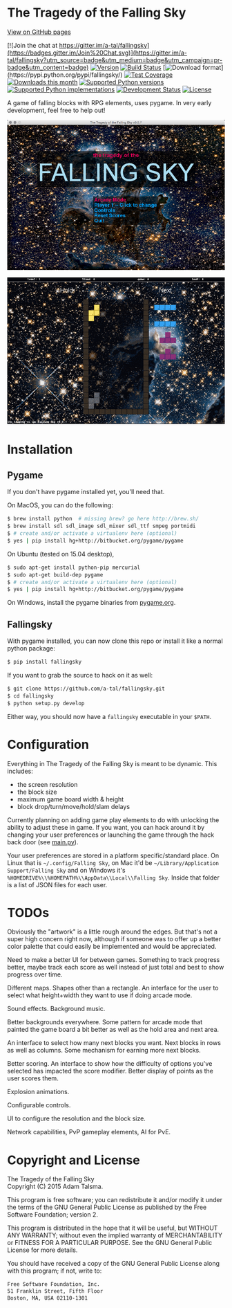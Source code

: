 The Tragedy of the Falling Sky
==============================

[View on GitHub pages](http://a-tal.github.io/fallingsky/)

[![Join the chat at https://gitter.im/a-tal/fallingsky](https://badges.gitter.im/Join%20Chat.svg)](https://gitter.im/a-tal/fallingsky?utm_source=badge&utm_medium=badge&utm_campaign=pr-badge&utm_content=badge)
[![Version](https://img.shields.io/pypi/v/fallingsky.svg)](https://pypi.python.org/pypi/fallingsky/)
[![Build Status](https://img.shields.io/travis/a-tal/fallingsky.svg)](https://travis-ci.org/a-tal/fallingsky)
[![Download format](https://img.shields.io/badge/format-wheel-green.svg?)](https://pypi.python.org/pypi/fallingsky/)
[![Test Coverage](https://img.shields.io/coveralls/a-tal/fallingsky.svg)](https://coveralls.io/r/a-tal/fallingsky)
[![Downloads this month](https://img.shields.io/pypi/dm/fallingsky.svg)](https://pypi.python.org/pypi/fallingsky/)
[![Supported Python versions](https://img.shields.io/badge/python-2.7,%203.4-blue.svg)](https://pypi.python.org/pypi/fallingsky/)
[![Supported Python implementations](https://img.shields.io/badge/implementation-cpython-blue.svg)](https://pypi.python.org/pypi/fallingsky/)
[![Development Status](https://img.shields.io/badge/status-pre--alpha-red.svg)](https://pypi.python.org/pypi/fallingsky/)
[![License](https://img.shields.io/pypi/l/fallingsky.svg)](https://pypi.python.org/pypi/fallingsky/)

A game of falling blocks with RPG elements, uses pygame. In very early development, feel free to help out!

![](https://raw.githubusercontent.com/a-tal/fallingsky/gh-pages/images/menu.png)

![](https://raw.githubusercontent.com/a-tal/fallingsky/gh-pages/images/demo.gif)


Installation
============

Pygame
------

If you don't have pygame installed yet, you'll need that.

On MacOS, you can do the following:

```bash
$ brew install python  # missing brew? go here http://brew.sh/
$ brew install sdl sdl_image sdl_mixer sdl_ttf smpeg portmidi
$ # create and/or activate a virtualenv here (optional)
$ yes | pip install hg+http://bitbucket.org/pygame/pygame
```

On Ubuntu (tested on 15.04 desktop),

```bash
$ sudo apt-get install python-pip mercurial
$ sudo apt-get build-dep pygame
$ # create and/or activate a virtualenv here (optional)
$ yes | pip install hg+http://bitbucket.org/pygame/pygame
```

On Windows, install the pygame binaries from [pygame.org](http://pygame.org/download.shtml).


Fallingsky
----------

With pygame installed, you can now clone this repo or install it like a normal python package:

```bash
$ pip install fallingsky
```

If you want to grab the source to hack on it as well:

```bash
$ git clone https://github.com/a-tal/fallingsky.git
$ cd fallingsky
$ python setup.py develop
```

Either way, you should now have a `fallingsky` executable in your `$PATH`.


Configuration
=============

Everything in The Tragedy of the Falling Sky is meant to be dynamic. This includes:

* the screen resolution
* the block size
* maximum game board width & height
* block drop/turn/move/hold/slam delays

Currently planning on adding game play elements to do with unlocking the ability to adjust these in game. If you want, you can hack around it by changing your user preferences or launching the game through the hack back door (see [main.py](https://github.com/a-tal/fallingsky/raw/master/fallingsky/main.py)).

Your user preferences are stored in a platform specific/standard place. On Linux that is `~/.config/Falling Sky`, on Mac it'd be `~/Library/Application Support/Falling Sky` and on Windows it's `%HOMEDRIVE%\\%HOMEPATH%\\AppData\\Local\\Falling Sky`. Inside that folder is a list of JSON files for each user.


TODOs
=====

Obviously the "artwork" is a little rough around the edges. But that's not a super high concern right now, although if someone was to offer up a better color palette that could easily be implemented and would be appreciated.

Need to make a better UI for between games. Something to track progress better, maybe track each score as well instead of just total and best to show progress over time.

Different maps. Shapes other than a rectangle. An interface for the user to select what height+width they want to use if doing arcade mode.

Sound effects. Background music.

Better backgrounds everywhere. Some pattern for arcade mode that painted the game board a bit better as well as the hold area and next area.

An interface to select how many next blocks you want. Next blocks in rows as well as columns. Some mechanism for earning more next blocks.

Better scoring. An interface to show how the difficulty of options you've selected has impacted the score modifier. Better display of points as the user scores them.

Explosion animations.

Configurable controls.

UI to configure the resolution and the block size.

Network capabilities, PvP gameplay elements, AI for PvE.


Copyright and License
=====================

The Tragedy of the Falling Sky<br />
Copyright (C) 2015 Adam Talsma.

This program is free software; you can redistribute it and/or
modify it under the terms of the GNU General Public License
as published by the Free Software Foundation; version 2.

This program is distributed in the hope that it will be useful,
but WITHOUT ANY WARRANTY; without even the implied warranty of
MERCHANTABILITY or FITNESS FOR A PARTICULAR PURPOSE. See the
GNU General Public License for more details.

You should have received a copy of the GNU General Public License
along with this program; if not, write to:

    Free Software Foundation, Inc.
    51 Franklin Street, Fifth Floor
    Boston, MA, USA 02110-1301

